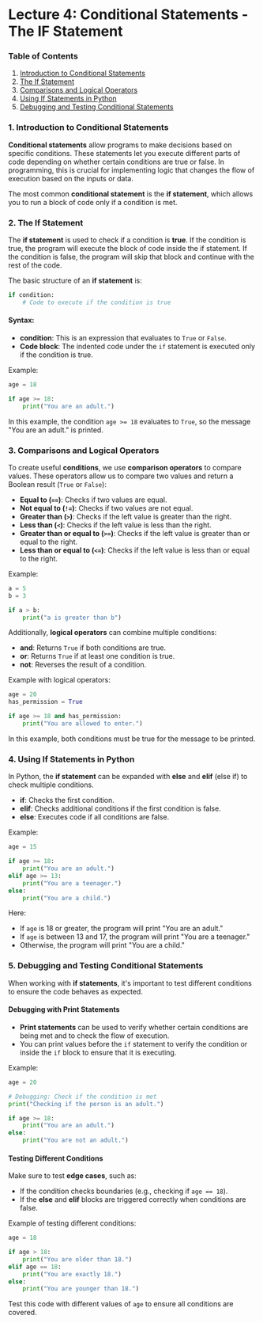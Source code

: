 # Lecture 4: Conditional Statements - The IF Statement

### **Table of Contents**

1. [Introduction to Conditional Statements](#introduction-to-conditional-statements)
2. [The If Statement](#the-if-statement)
3. [Comparisons and Logical Operators](#comparisons-and-logical-operators)
4. [Using If Statements in Python](#using-if-statements-in-python)
5. [Debugging and Testing Conditional Statements](#debugging-and-testing-conditional-statements)

### 1. **Introduction to Conditional Statements**

**Conditional statements** allow programs to make decisions based on specific conditions. These statements let you execute different parts of code depending on whether certain conditions are true or false. In programming, this is crucial for implementing logic that changes the flow of execution based on the inputs or data.

The most common **conditional statement** is the **if statement**, which allows you to run a block of code only if a condition is met.

### 2. **The If Statement**

The **if statement** is used to check if a condition is **true**. If the condition is true, the program will execute the block of code inside the if statement. If the condition is false, the program will skip that block and continue with the rest of the code.

The basic structure of an **if statement** is:

```python
if condition:
    # Code to execute if the condition is true
```

#### Syntax:
- **condition**: This is an expression that evaluates to `True` or `False`.
- **Code block**: The indented code under the `if` statement is executed only if the condition is true.

Example:
```python
age = 18

if age >= 18:
    print("You are an adult.")
```

In this example, the condition `age >= 18` evaluates to `True`, so the message "You are an adult." is printed.

### 3. **Comparisons and Logical Operators**

To create useful **conditions**, we use **comparison operators** to compare values. These operators allow us to compare two values and return a Boolean result (`True` or `False`):

- **Equal to (`==`)**: Checks if two values are equal.
- **Not equal to (`!=`)**: Checks if two values are not equal.
- **Greater than (`>`)**: Checks if the left value is greater than the right.
- **Less than (`<`)**: Checks if the left value is less than the right.
- **Greater than or equal to (`>=`)**: Checks if the left value is greater than or equal to the right.
- **Less than or equal to (`<=`)**: Checks if the left value is less than or equal to the right.

Example:
```python
a = 5
b = 3

if a > b:
    print("a is greater than b")
```

Additionally, **logical operators** can combine multiple conditions:
- **and**: Returns `True` if both conditions are true.
- **or**: Returns `True` if at least one condition is true.
- **not**: Reverses the result of a condition.

Example with logical operators:
```python
age = 20
has_permission = True

if age >= 18 and has_permission:
    print("You are allowed to enter.")
```

In this example, both conditions must be true for the message to be printed.

### 4. **Using If Statements in Python**

In Python, the **if statement** can be expanded with **else** and **elif** (else if) to check multiple conditions.

- **if**: Checks the first condition.
- **elif**: Checks additional conditions if the first condition is false.
- **else**: Executes code if all conditions are false.

Example:
```python
age = 15

if age >= 18:
    print("You are an adult.")
elif age >= 13:
    print("You are a teenager.")
else:
    print("You are a child.")
```

Here:
- If `age` is 18 or greater, the program will print "You are an adult."
- If `age` is between 13 and 17, the program will print "You are a teenager."
- Otherwise, the program will print "You are a child."

### 5. **Debugging and Testing Conditional Statements**

When working with **if statements**, it's important to test different conditions to ensure the code behaves as expected. 

#### Debugging with Print Statements
- **Print statements** can be used to verify whether certain conditions are being met and to check the flow of execution.
- You can print values before the `if` statement to verify the condition or inside the `if` block to ensure that it is executing.

Example:
```python
age = 20

# Debugging: Check if the condition is met
print("Checking if the person is an adult.")

if age >= 18:
    print("You are an adult.")
else:
    print("You are not an adult.")
```

#### Testing Different Conditions
Make sure to test **edge cases**, such as:
- If the condition checks boundaries (e.g., checking if `age == 18`).
- If the **else** and **elif** blocks are triggered correctly when conditions are false.

Example of testing different conditions:
```python
age = 18

if age > 18:
    print("You are older than 18.")
elif age == 18:
    print("You are exactly 18.")
else:
    print("You are younger than 18.")
```

Test this code with different values of `age` to ensure all conditions are covered.